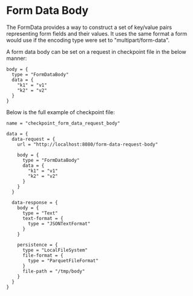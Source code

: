 # Form Data Body

The FormData provides a way to construct a set of key/value pairs representing form fields and their values.
It uses the same format a form would use if the encoding type were set to "multipart/form-data".

A form data body can be set on a request in checkpoint file in the below manner:

```hocon
body = {
  type = "FormDataBody"
  data = {
    "k1" = "v1"
    "k2" = "v2"
  }
}
```

Below is the full example of checkpoint file:

```hocon
name = "checkpoint_form_data_request_body"

data = {
  data-request = {
    url = "http://localhost:8080/form-data-request-body"

    body = {
      type = "FormDataBody"
      data = {
        "k1" = "v1"
        "k2" = "v2"
      }
    }
  }

  data-response = {
    body = {
      type = "Text"
      text-format = {
        type = "JSONTextFormat"
      }
    }

    persistence = {
      type = "LocalFileSystem"
      file-format = {
        type = "ParquetFileFormat"
      }
      file-path = "/tmp/body"
    }
  }
}
```
